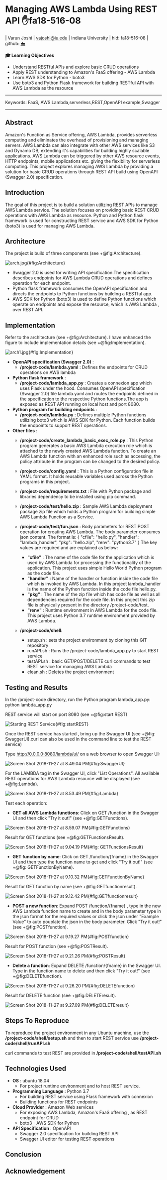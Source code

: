 # Managing AWS Lambda Using REST API :hand:fa18-516-08

| Varun Joshi
| vajoshi@iu.edu
| Indiana University
| hid: fa18-516-08
| github: [:cloud:](https://github.com/cloudmesh-community/fa18-516-08/blob/master/project-report/report.md)

**:mortar_board: Learning Objectives**

* Understand RESTful APIs and explore basic CRUD operations
* Apply REST understanding to Amazon's FaaS offering - AWS Lambda
* Learn AWS SDK for Python - boto3
* Use boto3 and Python Flask framework for building RESTful API with AWS Lambda as the resource

---

Keywords: FaaS, AWS Lambda,serverless,REST,OpenAPI example,Swagger

---


## Abstract

Amazon's Function as Service offering, AWS Lambda, provides serverless computing and eliminates the overhead of provisioning and managing servers.
AWS Lambda can also integrate with other AWS services like S3 and Dynamo DB, extending it's capabilities for building highly scalable applications. AWS Lambda can be triggered by other AWS resource events, HTTP endpoints, mobile applications etc. giving the flexibility for serverless computing. This project explores managing AWS Lambda by providing a solution for basic CRUD operations through REST API build using OpenAPI (Swagger 2.0) specification.

## Introduction

The goal of this project is to build a solution utilizing REST APIs to manage AWS Lambda service. The solution focuses on providing basic REST CRUD operations with AWS Lambda as resource. Python and Python flask framework is used for constructing REST service and AWS SDK for Python (boto3) is used for managing AWS Lambda.

## Architecture

The project is build of three components (see +@fig:Architecture).

![arch.jpg](images/arch.jpg){#fig:Architecture}

* Swagger 2.0 is used for writing API specification.The specification describes endpoints for AWS Lambda CRUD operations and defines operation for each endpoint.
* Python flask framework consumes the OpenAPI specification and directs the endpoints to Python functions by building a RESTful app.
* AWS SDK for Python (boto3) is used to define Python functions which operate on endpoints and expose the resource, which is AWS Lambda , over REST API.

## Implementation

Refer to the architecture (see +@fig:Architecture). I have enhanced the figure to include implementation details (see +@fig:Implementation).

![arch1.jpg](images/arch1.jpg){#fig:Implementation}

* **OpenAPI specification (Swagger 2.0)** :
  - **/project-code/lambda.yaml** : Defines the endpoints for CRUD operations on AWS lambda
* **Python flask framework** :
  - **/project-code/lambda_app.py** : Creates a connexion app which uses Flask under the hood. Consumes OpenAPI specification (Swagger 2.0) file lambda.yaml and routes the endpoints defined in the specification to the respective Python functions.The app is exposed as REST API running on local host and port 8080.
* **Python program for building endpoints** :
  - **/project-code/lambda.py** : Defines multiple Python functions utilizing boto3 which is AWS SDK for Python. Each function builds the endpoints to support REST operations.
* **Other files** :
  - **/project-code/create_lambda_basic_exec_role.py** : This Python program generates a basic AWS Lambda execution role which is attached to the newly created AWS Lambda function. To create an AWS Lambda function with an enhanced role such as accessing, the policy attribute in the program can be changed to the desired policy.
  - **/project-code/config.yaml** : This is a Python configuration file in YAML format. It holds reusable variables used across the Python programs in this project.
  - **/project-code/requirements.txt** : File with Python package and libraries dependency to be installed using pip command.
  - **/project-code/test/hello.zip** : Sample AWS Lambda deployment package zip file which holds a Python program for building simple AWS Lambda Function as a Service.
  - **/project-code/test/fun.json** : Body parameters for REST POST operation for creating AWS Lambda. The body parameter consumes json content. The format is:
          {
        "cfile": "hello.py",
        "handler": "lambda_handler",
        "pkg": "hello.zip",
        "renv": "python3.7"
        }
    The key values are required and are explained as below:
      - **"cfile"** : The  name of the code file for the application which is used by AWS Lambda for processing the functionality of the application. This project uses simple Hello World Python program as the code file.
      - **"handler"** : Name of the handler or function inside the code file which is invoked by AWS Lambda. In this project lambda_handler is the name of the Python function inside the code file hello.py.
      - **"pkg"** : The name of the zip file which has code file as well as all dependencies required for the code file. In this project this zip file is physically present in the directory /project-code/test.
      - **"renv"** : Runtime environment in AWS Lambda for the code file. This project uses Python 3.7 runtime environment provided by AWS Lambda.

  - **/project-code/shell**:
    - setup.sh : sets the project environment by cloning this GIT repository
    - runAPI.sh : Runs the /project-code/lambda_app.py to start REST service
    - testAPI.sh : basic GET/POST/DELETE curl commands to test REST service for managing AWS Lambda
    - clean.sh : Deletes the project environment

## Testing and Results

In the /project-code directory, run the Python program lambda_app.py:
python lambda_app.py

REST service will start on port 8080 (see +@fig:start REST)


![Starting REST Service](images/markdown-img-paste-20181127220402146.png){#fig:startREST}


Once the REST service has started , bring up the Swagger UI (see +@fig: SwaggerUI).curl can also be used in the command line to test the REST service)

Type http://0.0.0.0:8080/lambda/ui/ on a web browser to open Swagger UI:


![Screen Shot 2018-11-27 at 8.49.04 PM](images/markdown-img-paste-20181127220427423.png){#fig:SwaggerUI}


For the LAMBDA tag in the Swagger UI, click "List Operations". All available REST operations for AWS Lambda resource will be displayed (see +@fig:Lambda).


![Screen Shot 2018-11-27 at 8.53.49 PM](images/markdown-img-paste-20181127220450694.png){#fig:Lambda}


Test each operation:
* **GET all AWS Lambda functions**:
Click on GET /function in the Swagger UI and then click "Try it out!" (see +@fig:GETFunctions).


![Screen Shot 2018-11-27 at 8.59.07 PM](images/markdown-img-paste-20181127220513909.png){#fig:GETFunctions}


Result for GET functions (see +@fig:GETFunctionsResult).


![Screen Shot 2018-11-27 at 9.04.19 PM](images/markdown-img-paste-20181127220534175.png){#fig: GETFunctionsResult}


* **GET function by name**:
Click on GET /function/{fname} in the Swagger UI and then type the function name to get and click "Try it out!" (see +@fig: GETFunctionByName).


![Screen Shot 2018-11-27 at 9.10.32 PM](images/markdown-img-paste-20181127220552531.png){#fig:GETFunctionByName}


Result for GET function by name (see +@fig:GETfunctionresult).


![Screen Shot 2018-11-27 at 9.12.42 PM](images/markdown-img-paste-20181127220611728.png){#fig:GETfunctionresult}


* **POST a new function**:
Expand POST /function/{fname} , type in the new AWS Lambda function name to create and in the body parameter type in the json format for the required values or click the json under "Example Value" to auto pouplate the json in the body parameter. Click "Try it out!" (see +@fig:POSTfunction).


![Screen Shot 2018-11-27 at 9.19.27 PM](images/markdown-img-paste-20181127220628598.png){#fig:POSTfunction}


Result for POST function (see +@fig:POSTResult).


![Screen Shot 2018-11-27 at 9.21.26 PM](images/markdown-img-paste-20181127220650461.png){#fig:POSTResult}


* **Delete a function**:
Expand DELETE /function/{fname} in the Swagger UI. Type in the function name to delete and then click "Try it out!" (see +@fig:DELETEfunction).


![Screen Shot 2018-11-27 at 9.26.20 PM](images/markdown-img-paste-20181127220713847.png){#fig:DELETEfunction}


Result for DELETE function (see +@fig:DELETEresult).


![Screen Shot 2018-11-27 at 9.27.09 PM](images/markdown-img-paste-20181127220728802.png){#fig:DELETEresult}

## Steps To Reproduce

To reproduce the project environment in any Ubuntu machine, use the
**/project-code/shell/setup.sh**  and then to start REST service use **/project-code/shell/runAPI.sh**

curl commands to test REST are provided in **/project-code/shell/testAPI.sh**

## Technologies Used

* **OS** : ubuntu 18.04
  - For project runtime environment and to host REST service.
* **Programming Language** : Python 3.7
  - For building REST service using Flask framework with connexion
  - Building functions for REST endpoints
* **Cloud Provider** : Amazon Web services
  - For exposing AWS Lambda, Amazon's FaaS offering , as REST endpoint for CRUD
  - boto3 - AWS SDK for Python
* **API Specification** : OpenAPI
  - Swagger 2.0 specification for building REST API
  - Swagger UI editor for testing REST operations

## Conclusion

## Acknowledgement
